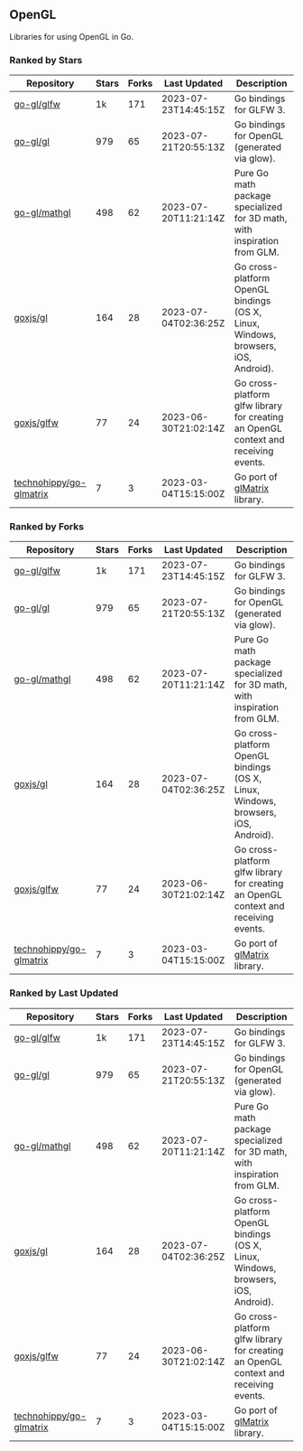 ## OpenGL

Libraries for using OpenGL in Go.

### Ranked by Stars

| Repository | Stars | Forks | Last Updated | Description | 
|------------|-------|-------|--------------|-------------|
| [go-gl/glfw](https://github.com/go-gl/glfw) | 1k | 171 | 2023-07-23T14:45:15Z |  Go bindings for GLFW 3. |
| [go-gl/gl](https://github.com/go-gl/gl) | 979 | 65 | 2023-07-21T20:55:13Z |  Go bindings for OpenGL (generated via glow). |
| [go-gl/mathgl](https://github.com/go-gl/mathgl) | 498 | 62 | 2023-07-20T11:21:14Z |  Pure Go math package specialized for 3D math, with inspiration from GLM. |
| [goxjs/gl](https://github.com/goxjs/gl) | 164 | 28 | 2023-07-04T02:36:25Z |  Go cross-platform OpenGL bindings (OS X, Linux, Windows, browsers, iOS, Android). |
| [goxjs/glfw](https://github.com/goxjs/glfw) | 77 | 24 | 2023-06-30T21:02:14Z |  Go cross-platform glfw library for creating an OpenGL context and receiving events. |
| [technohippy/go-glmatrix](https://github.com/technohippy/go-glmatrix) | 7 | 3 | 2023-03-04T15:15:00Z |  Go port of [glMatrix](https://glmatrix.net/) library. |

### Ranked by Forks

| Repository | Stars | Forks | Last Updated | Description | 
|------------|-------|-------|--------------|-------------|
| [go-gl/glfw](https://github.com/go-gl/glfw) | 1k | 171 | 2023-07-23T14:45:15Z |  Go bindings for GLFW 3. |
| [go-gl/gl](https://github.com/go-gl/gl) | 979 | 65 | 2023-07-21T20:55:13Z |  Go bindings for OpenGL (generated via glow). |
| [go-gl/mathgl](https://github.com/go-gl/mathgl) | 498 | 62 | 2023-07-20T11:21:14Z |  Pure Go math package specialized for 3D math, with inspiration from GLM. |
| [goxjs/gl](https://github.com/goxjs/gl) | 164 | 28 | 2023-07-04T02:36:25Z |  Go cross-platform OpenGL bindings (OS X, Linux, Windows, browsers, iOS, Android). |
| [goxjs/glfw](https://github.com/goxjs/glfw) | 77 | 24 | 2023-06-30T21:02:14Z |  Go cross-platform glfw library for creating an OpenGL context and receiving events. |
| [technohippy/go-glmatrix](https://github.com/technohippy/go-glmatrix) | 7 | 3 | 2023-03-04T15:15:00Z |  Go port of [glMatrix](https://glmatrix.net/) library. |

### Ranked by Last Updated

| Repository | Stars | Forks | Last Updated | Description | 
|------------|-------|-------|--------------|-------------|
| [go-gl/glfw](https://github.com/go-gl/glfw) | 1k | 171 | 2023-07-23T14:45:15Z |  Go bindings for GLFW 3. |
| [go-gl/gl](https://github.com/go-gl/gl) | 979 | 65 | 2023-07-21T20:55:13Z |  Go bindings for OpenGL (generated via glow). |
| [go-gl/mathgl](https://github.com/go-gl/mathgl) | 498 | 62 | 2023-07-20T11:21:14Z |  Pure Go math package specialized for 3D math, with inspiration from GLM. |
| [goxjs/gl](https://github.com/goxjs/gl) | 164 | 28 | 2023-07-04T02:36:25Z |  Go cross-platform OpenGL bindings (OS X, Linux, Windows, browsers, iOS, Android). |
| [goxjs/glfw](https://github.com/goxjs/glfw) | 77 | 24 | 2023-06-30T21:02:14Z |  Go cross-platform glfw library for creating an OpenGL context and receiving events. |
| [technohippy/go-glmatrix](https://github.com/technohippy/go-glmatrix) | 7 | 3 | 2023-03-04T15:15:00Z |  Go port of [glMatrix](https://glmatrix.net/) library. |

